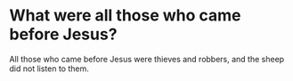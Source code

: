 # What were all those who came before Jesus?

All those who came before Jesus were thieves and robbers, and the sheep did not listen to them.
